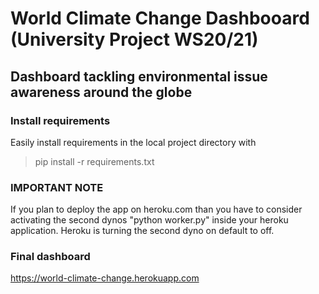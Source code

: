 # World Climate Change Dashbooard (University Project WS20/21) 
## Dashboard tackling environmental issue awareness around the globe

### Install requirements
Easily install requirements in the local project directory with
> pip install -r requirements.txt

### IMPORTANT NOTE 
If you plan to deploy the app on heroku.com than you have to consider activating the second dynos "python worker.py" inside your heroku application. 
Heroku is turning the second dyno on default to off. 



### Final dashboard 
https://world-climate-change.herokuapp.com
